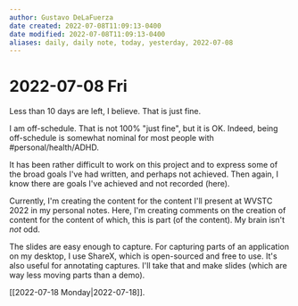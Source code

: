 ```yaml
---
author: Gustavo DeLaFuerza
date created: 2022-07-08T11:09:13-0400
date modified: 2022-07-08T11:09:13-0400
aliases: daily, daily note, today, yesterday, 2022-07-08
---
```


# 2022-07-08 Fri

Less than 10 days are left, I believe. That is just fine. 

I am off-schedule. That is not 100% "just fine", but it is OK. Indeed, being off-schedule is somewhat nominal for most people with #personal/health/ADHD. 

It has been rather difficult to work on this project and to express some of the broad goals I've had written, and perhaps not achieved. Then again, I know there are goals I've achieved and not recorded (here). 

Currently, I'm creating the content for the content I'll present at WVSTC 2022 in my personal notes. Here, I'm creating comments on the creation of content for the content of which, this is part (of the content). My brain isn't *not* odd.

The slides are easy enough to capture. For capturing parts of an application on my desktop, I use ShareX, which is open-sourced and free to use. It's also useful for annotating captures. I'll take that and make slides (which are way less moving parts than a demo).

[[2022-07-18 Monday|2022-07-18]].